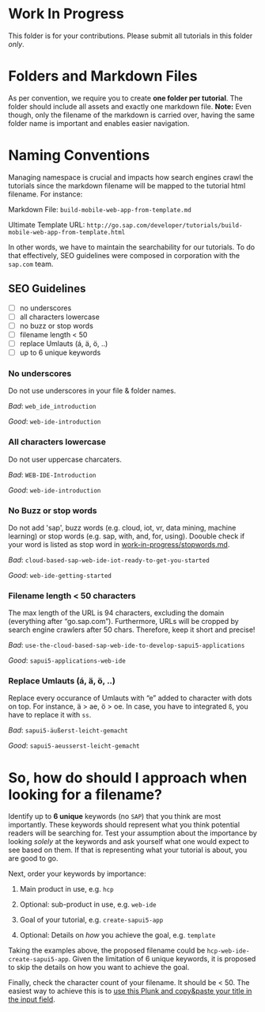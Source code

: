# Work In Progress
This folder is for your contributions. Please submit all tutorials in this folder _only_.

# Folders and Markdown Files
As per convention, we require you to create **one folder per tutorial**. The folder should include all assets and exactly one markdown file.
**Note:** Even though, only the filename of the markdown is carried over, having the same folder name is important and enables easier navigation.

# Naming Conventions
Managing namespace is crucial and impacts how search engines crawl the tutorials since the markdown filename will be mapped to the tutorial html filename. For instance:

Markdown File: `build-mobile-web-app-from-template.md`

Ultimate Template URL: `http://go.sap.com/developer/tutorials/build-mobile-web-app-from-template.html`

In other words, we have to maintain the searchability for our tutorials. To do that effectively, SEO guidelines were composed in corporation with the `sap.com` team.

## SEO Guidelines
- [ ] no underscores
- [ ] all characters lowercase
- [ ] no buzz or stop words
- [ ] filename length < 50
- [ ] replace Umlauts (á, ä, ö, ..)
- [ ] up to 6 unique keywords

### No underscores
Do not use underscores in your file & folder names.

_Bad_: ```web_ide_introduction```

_Good_: ```web-ide-introduction```

### All characters lowercase
Do not user uppercase charcaters.

_Bad_: ```WEB-IDE-Introduction```

_Good_: ```web-ide-introduction```

### No Buzz or stop words
Do not add 'sap', buzz words (e.g. cloud, iot, vr, data mining, machine learning) or stop words (e.g. sap, with, and, for, using). Doouble check if your word is listed as stop word in [work-in-progress/stopwords.md](https://github.com/SAPDocuments/Tutorial-Contribution/blob/master/work-in-progress/stopwords.md).

_Bad_: ```cloud-based-sap-web-ide-iot-ready-to-get-you-started```

_Good_: ```web-ide-getting-started```

### Filename length < 50 characters
The max length of the URL is 94 characters, excluding the domain (everything after “go.sap.com”). Furthermore, URLs will be cropped by search engine crawlers after 50 chars. Therefore, keep it short and precise!

_Bad_: ```use-the-cloud-based-sap-web-ide-to-develop-sapui5-applications```

_Good_: ```sapui5-applications-web-ide```

### Replace Umlauts (á, ä, ö, ..)
Replace every occurance of Umlauts with “e” added to character with dots on top. For instance, ä > ae, ö > oe. In case, you have to integrated `ß`, you have to replace it with `ss`.

_Bad_: ```sapui5-äußerst-leicht-gemacht```

_Good_: ```sapui5-aeusserst-leicht-gemacht```

# So, how do should I approach when looking for a filename?
Identify up to **6 unique** keywords (no `SAP`) that you think are most importantly. These keywords should represent what you think potential readers will be searching for. Test your assumption about the importance by looking *solely* at the keywords and ask yourself what one would expect to see based on them. If that is representing what your tutorial is about, you are good to go.

Next, order your keywords by importance:

1. Main product in use, e.g. `hcp`

2. Optional: sub-product in use, e.g. `web-ide`

3. Goal of your tutorial, e.g. `create-sapui5-app`

4. Optional: Details on *how* you achieve the goal, e.g. `template`


Taking the examples above, the proposed filename could be `hcp-web-ide-create-sapui5-app`. Given the limitation of 6 unique keywords, it is proposed to skip the details on how you want to achieve the goal.

Finally, check the character count of your filename. It should be < 50. The easiest way to achieve this is to [use this Plunk and copy&paste your title in the input field](http://embed.plnkr.co/moVlKM/).
